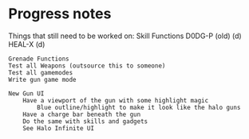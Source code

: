 # Progress notes

Things that still need to be worked on:
    Skill Functions
        D0DG-P (old) (d)
        HEAL-X (d)        

    Grenade Functions
    Test all Weapons (outsource this to someone)
    Test all gamemodes
    Write gun game mode
    
    New Gun UI
        Have a viewport of the gun with some highlight magic
            Blue outline/highlight to make it look like the halo guns
        Have a charge bar beneath the gun
        Do the same with skills and gadgets
        See Halo Infinite UI
    
    
    

